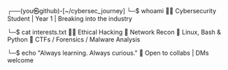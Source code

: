 ┌──(you㉿github)-[~/cybersec_journey]
└─$ whoami
🧑‍💻 Cybersecurity Student | Year 1 | Breaking into the industry

└─$ cat interests.txt
🕵️‍♂️ Ethical Hacking
📡 Network Recon
🔐 Linux, Bash & Python
📁 CTFs / Forensics / Malware Analysis

└─$ echo "Always learning. Always curious."
🌱 Open to collabs | DMs welcome
